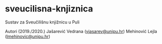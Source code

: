 # sveucilisna-knjiznica
Sustav za Sveučilišnu knjižnicu u Puli

Autori (2019./2020.)
Jašarević Vedrana (vjasarev@unipu.hr)
Mehinović Lejla (lmehinovic@unipu.hr)

